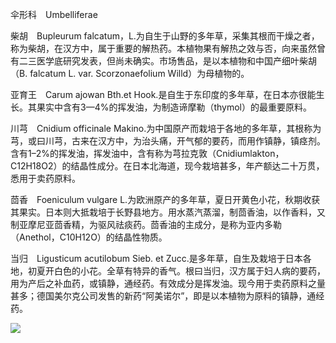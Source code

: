 伞形科　Umbelliferae

  

柴胡　Bupleurum falcatum，L.为自生于山野的多年草，采集其根而干燥之者，称为柴胡，在汉方中，属于重要的解热药。本植物果有解热之效与否，向来虽然曾有二三医学底研究发表，但尚未确实。市场售品，是以本植物和中国产细叶柴胡（B. falcatum L. var. Scorzonaefolium Willd）为母植物的。

亚育王　Carum ajowan Bth.et Hook.是自生于东印度的多年草，在日本亦很能生长。其果实中含有3—4%的挥发油，为制造谛摩勒（thymol）的最重要原料。

川芎　Cnidium officinale Makino.为中国原产而栽培于各地的多年草，其根称为芎，或曰川芎，古来在汉方中，为治头痛，开气郁的要药，而用作镇静，镇痉剂。含有1–2%的挥发油，挥发油中，含有称为芎拉克敦（Cnidiumlakton，C12H18O2）的结晶性成分。在日本北海道，现今栽培甚多，年产额达二十万贯，悉用于卖药原料。

茴香　Foeniculum vulgare L.为欧洲原产的多年草，夏日开黄色小花，秋期收获其果实。日本则大抵栽培于长野县地方。用水蒸汽蒸溜，制茴香油，以作香料，又制亚摩尼亚茴香精，为驱风祛痰药。茴香油的主成分，是称为亚内多勒（Anethol，C10H12O）的结晶性物质。

当归　Ligusticum acutilobum Sieb. et Zucc.是多年草，自生及栽培于日本各地，初夏开白色的小花。全草有特异的香气。根曰当归，汉方属于妇人病的要药，用为产后之补血药，或镇静，通经药。有效成分是挥发油。现今用于卖药原料之量甚多；德国美尔克公司发售的新药“阿美诺尔”，即是以本植物为原料的镇静，通经药。

![](%20/Users/kevin_lu/Downloads/obsidian_epub_books/《鲁迅全集》（全20册）1938年民国权威版/images/00079.jpeg)